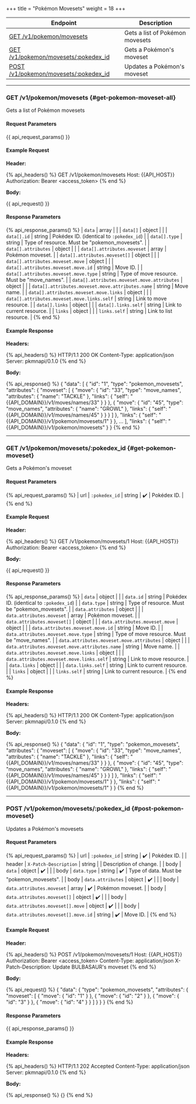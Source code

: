 +++
title = "Pokémon Movesets"
weight = 18
+++

| Endpoint                                                         | Description                      |
|------------------------------------------------------------------|----------------------------------|
| [GET /v1/pokemon/movesets](#get-pokemon-moveset-all)           | Gets a list of Pokémon movesets |
| [GET /v1/pokemon/movesets/:pokedex_id](#get-pokemon-moveset)   | Gets a Pokémon's moveset        |
| [POST /v1/pokemon/movesets/:pokedex_id](#post-pokemon-moveset) | Updates a Pokémon's moveset     |

---

### GET /v1/pokemon/movesets {#get-pokemon-moveset-all}

Gets a list of Pokémon movesets

#### Request Parameters

{{ api_request_params() }}

#### Example Request

**Header:**

{% api_headers() %}
GET /v1/pokemon/movesets
Host: {{API_HOST}}
Authorization: Bearer <access_token>
{% end %}

**Body:**

{{ api_request() }}

#### Response Parameters

{% api_response_params() %}
| `data`                                           | array  |                                               |
| `data[]`                                         | object |                                               |
| `data[].id`                                      | string | Pokédex ID. (identical to `:pokedex_id`)      |
| `data[].type`                                    | string | Type of resource. Must be "pokemon_movesets". |
| `data[].attributes`                              | object |                                               |
| `data[].attributes.moveset`                      | array  | Pokémon moveset.                              |
| `data[].attributes.moveset[]`                    | object |                                               |
| `data[].attributes.moveset.move`                 | object |                                               |
| `data[].attributes.moveset.move.id`              | string | Move ID.                                      |
| `data[].attributes.moveset.move.type`            | string | Type of move resource. Must be "move_names".  |
| `data[].attributes.moveset.move.attributes`      | object |                                               |
| `data[].attributes.moveset.move.attributes.name` | string | Move name.                                    |
| `data[].attributes.moveset.move.links`           | object |                                               |
| `data[].attributes.moveset.move.links.self`      | string | Link to move resource.                        |
| `data[].links`                                   | object |                                               |
| `data[].links.self`                              | string | Link to current resource.                     |
| `links`                                          | object |                                               |
| `links.self`                                     | string | Link to list resource.                        |
{% end %}

#### Example Response

**Headers:**

{% api_headers() %}
HTTP/1.1 200 OK
Content-Type: application/json
Server: pkmnapi/0.1.0
{% end %}

**Body:**

{% api_response() %}
{
    "data": [
        {
            "id": "1",
            "type": "pokemon_movesets",
            "attributes": {
                "moveset": [
                    {
                        "move": {
                            "id": "33",
                            "type": "move_names",
                            "attributes": {
                                "name": "TACKLE"
                            },
                            "links": {
                                "self": "{{API_DOMAIN}}/v1/moves/names/33"
                            }
                        }
                    },
                    {
                        "move": {
                            "id": "45",
                            "type": "move_names",
                            "attributes": {
                                "name": "GROWL"
                            },
                            "links": {
                                "self": "{{API_DOMAIN}}/v1/moves/names/45"
                            }
                        }
                    }
                ]
            },
            "links": {
                "self": "{{API_DOMAIN}}/v1/pokemon/movesets/1"
            }
        },
        ...
    ],
    "links": {
        "self": "{{API_DOMAIN}}/v1/pokemon/movesets"
    }
}
{% end %}

---

### GET /v1/pokemon/movesets/:pokedex_id {#get-pokemon-moveset}

Gets a Pokémon's moveset

#### Request Parameters

{% api_request_params() %}
| url | `:pokedex_id` | string | ✔️ | Pokédex ID. |
{% end %}

#### Example Request

**Header:**

{% api_headers() %}
GET /v1/pokemon/movesets/1
Host: {{API_HOST}}
Authorization: Bearer <access_token>
{% end %}

**Body:**

{{ api_request() }}

#### Response Parameters

{% api_response_params() %}
| `data`                                         | object |                                               |
| `data.id`                                      | string | Pokédex ID. (identical to `:pokedex_id`)      |
| `data.type`                                    | string | Type of resource. Must be "pokemon_movesets". |
| `data.attributes`                              | object |                                               |
| `data.attributes.moveset`                      | array  | Pokémon moveset.                              |
| `data.attributes.moveset[]`                    | object |                                               |
| `data.attributes.moveset.move`                 | object |                                               |
| `data.attributes.moveset.move.id`              | string | Move ID.                                      |
| `data.attributes.moveset.move.type`            | string | Type of move resource. Must be "move_names".  |
| `data.attributes.moveset.move.attributes`      | object |                                               |
| `data.attributes.moveset.move.attributes.name` | string | Move name.                                    |
| `data.attributes.moveset.move.links`           | object |                                               |
| `data.attributes.moveset.move.links.self`      | string | Link to move resource.                        |
| `data.links`                                   | object |                                               |
| `data.links.self`                              | string | Link to current resource.                     |
| `links`                                        | object |                                               |
| `links.self`                                   | string | Link to current resource.                     |
{% end %}

#### Example Response

**Headers:**

{% api_headers() %}
HTTP/1.1 200 OK
Content-Type: application/json
Server: pkmnapi/0.1.0
{% end %}

**Body:**

{% api_response() %}
{
    "data": {
        "id": "1",
        "type": "pokemon_movesets",
        "attributes": {
            "moveset": [
                {
                    "move": {
                        "id": "33",
                        "type": "move_names",
                        "attributes": {
                            "name": "TACKLE"
                        },
                        "links": {
                            "self": "{{API_DOMAIN}}/v1/moves/names/33"
                        }
                    }
                },
                {
                    "move": {
                        "id": "45",
                        "type": "move_names",
                        "attributes": {
                            "name": "GROWL"
                        },
                        "links": {
                            "self": "{{API_DOMAIN}}/v1/moves/names/45"
                        }
                    }
                }
            ]
        },
        "links": {
            "self": "{{API_DOMAIN}}/v1/pokemon/movesets/1"
        }
    },
    "links": {
        "self": "{{API_DOMAIN}}/v1/pokemon/movesets/1"
    }
}
{% end %}

---

### POST /v1/pokemon/movesets/:pokedex_id {#post-pokemon-moveset}

Updates a Pokémon's movesets

#### Request Parameters

{% api_request_params() %}
| url    | `:pokedex_id`                       | string | ✔️ | Pokédex ID.                               |
| header | `X-Patch-Description`               | string |   | Description of change.                    |
| body   | `data`                              | object | ✔️ |                                           |
| body   | `data.type`                         | string | ✔️ | Type of data. Must be "pokemon_movesets". |
| body   | `data.attributes`                   | object | ✔️ |                                           |
| body   | `data.attributes.moveset`           | array  | ✔️ | Pokémon moveset.                          |
| body   | `data.attributes.moveset[]`         | object | ✔️ |                                           |
| body   | `data.attributes.moveset[].move`    | object | ✔️ |                                           |
| body   | `data.attributes.moveset[].move.id` | string | ✔️ | Move ID.                                  |
{% end %}

#### Example Request

**Header:**

{% api_headers() %}
POST /v1/pokemon/movesets/1
Host: {{API_HOST}}
Authorization: Bearer <access_token>
Content-Type: application/json
X-Patch-Description: Update BULBASAUR's moveset
{% end %}

**Body:**

{% api_request() %}
{
    "data": {
        "type": "pokemon_movesets",
        "attributes": {
            "moveset": [
                {
                    "move": {
                        "id": "1"
                    }
                },
                {
                    "move": {
                        "id": "2"
                    }
                },
                {
                    "move": {
                        "id": "3"
                    }
                },
                {
                    "move": {
                        "id": "4"
                    }
                }
            ]
        }
    }
}
{% end %}

#### Response Parameters

{{ api_response_params() }}

#### Example Response

**Headers:**

{% api_headers() %}
HTTP/1.1 202 Accepted
Content-Type: application/json
Server: pkmnapi/0.1.0
{% end %}

**Body:**

{% api_response() %}
{}
{% end %}
